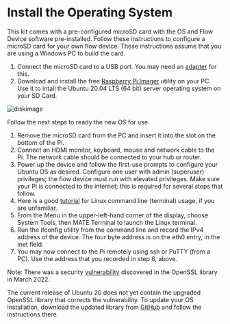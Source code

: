 # Install the Operating System

This kit comes with a pre-configured microSD card with the OS and Flow Device software pre-installed. Follow these instructions to configure a microSD card for your own flow device. These instructions assume that you are using a Windows PC to build the card.

1. Connect the microSD card to a USB port. You may need an [adapter](https://www.amazon.com/SmartQ-C307-Portable-MicroSDHC-MicroSDXC/dp/B06ZYXR7DL) for this.
2. Download and install the free [Raspberry Pi Imager](https://www.raspberrypi.com/news/raspberry-pi-imager-imaging-utility/) utility on your PC.  Use it to intall the Ubuntu 20.04 LTS (64 bit) server operating system on your SD Card.

![diskimage](https://www.raspberrypi.org/app/uploads/2020/03/RPI_intro-e1583228263677.png)

Follow the next steps to ready the new OS for use.

1. Remove the microSD card from the PC and insert it into the slot on the bottom of the Pi.
2. Connect an HDMI monitor, keyboard, mouse and network cable to the Pi. The network cable should be connected to your hub or router.  
3. Power up the device and follow the first-use prompts to configure your Ubuntu OS as desired. Configure one user with admin \(superuser\) privileges; the flow device must run with elevated privileges. Make sure your Pi is connected to the internet; this is required for several steps that follow.
4. Here is a good [tutorial](https://tutorials.ubuntu.com/tutorial/command-line-for-beginners#0) for Linux command line \(terminal\) usage, if you are unfamiliar.
5. From the Menu in the upper-left-hand corner of the display, choose System Tools, then MATE Terminal to launch the Linux terminal.
6. Run the ifconfig utility from the command line and record the IPv4 address of the device. The four byte address is on the eth0 entry, in the inet field.
7. You may now connect to the Pi remotely using ssh or PuTTY \(from a PC\). Use the address that you recorded in step 6, above.

Note: There was a security [vulnerability](https://www.openssl.org/news/secadv/20220315.txt) discovered in the OpenSSL library in March 2022.

The current release of Ubuntu 20 does not yet contain the upgraded OpenSSL library that corrects the vulnerability.  To update your OS installation, download the updated library from [GitHub](https://github.com/openssl/openssl) and follow the instructions there.
